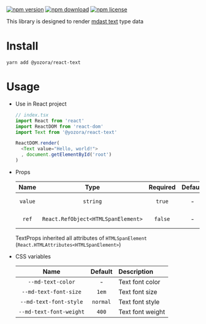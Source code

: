 [![npm version](https://img.shields.io/npm/v/@yozora/react-text.svg)](https://www.npmjs.com/package/@yozora/react-text)
[![npm download](https://img.shields.io/npm/dm/@yozora/react-text.svg)](https://www.npmjs.com/package/@yozora/react-text)
[![npm license](https://img.shields.io/npm/l/@yozora/react-text.svg)](https://www.npmjs.com/package/@yozora/react-text)


This library is designed to render [mdast text][] type data


# Install

  ```shell
  yarn add @yozora/react-text
  ```

# Usage
  * Use in React project

    ```typescript
    // index.tsx
    import React from 'react'
    import ReactDOM from 'react-dom'
    import Text from '@yozora/react-text'

    ReactDOM.render(
      <Text value="Hello, world!">
      , document.getElementById('root')
    )
    ```

  * Props

     Name     | Type                                | Required  | Default | Description
    :--------:|:-----------------------------------:|:---------:|:-------:|:-------------
     `value`  | `string`                            | `true`    | -       | Text content
     `ref`    | `React.RefObject<HTMLSpanElement>`  | `false`   | -       | Forwarded ref callback

    TextProps inherited all attributes of `HTMLSpanElement` (`React.HTMLAttributes<HTMLSpanElement>`)

  * CSS variables

     Name                    | Default  |  Description
    :-----------------------:|:--------:|:-----------------------
     `--md-text-color`       | -        | Text font color
     `--md-text-font-size`   | `1em`    | Text font size
     `--md-text-font-style`  | `normal` | Text font style
     `--md-text-font-weight` | `400`    | Text font weight

[mdast text]: https://github.com/syntax-tree/mdast#text
